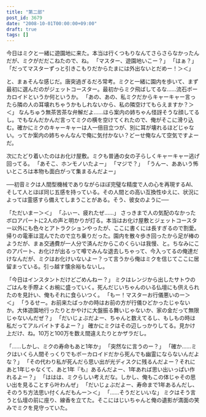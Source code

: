 ```yaml
---
title: "第二部"
post_id: 3679
date: "2008-10-01T00:00:00+09:00"
draft: true
tags: []
---
```



今日はミクと一緒に遊園地に来た。本当は行くつもりなんてさらさらなかったんだが、ミクがだだこねたので、ね。
「マスター、遊園地いこー？」
「はぁ？」
「だってマスターずっと引きこもりだからたまには外出ないとだめー！＞＜」

と、まぁそんな感じだ。唐突過ぎるだろ常考。ミクと一緒に園内を歩いて、まず最初に選んだのがジェットコースター。最初からミク飛ばしてるな……流石ボーカロイドというか何というか。
「あの、あの、私ミクだからキャーキャー言ったら隣の人の耳壊れちゃうかもしれないから、私の隣空けてもらえますか？＞＜」
なんちゅう無茶苦茶な弁解だよ……ほら案内の姉ちゃん怪訝そうな顔してるし。でもなんだかんだ言ってミクの横を空けてくれたので、俺がそこに滑り込む。確かにミクのキャーキャーは人一倍目立つが、別に耳が壊れるほどじゃない。ってか案内の姉ちゃんなんで俺に気付かない？どーせ俺なんて空気ですよーだ。

次にたどり着いたのはお化け屋敷。ミクも普通の女の子らしくキャーキャー逃げ回ってる。
「あそこ、ホンモノいたよー」
「マジで？」
「うんー、ああいう怖いところは本物も面白がって集まるんだよー」

──初音ミクは人間型機械でありながらほぼ完璧な精度で人の心を再現するAI、そして人とほぼ同じ五感を持っている。その人間との高い互換性ゆえに、状況によっては霊感すら備えてしまうことがある。そう、彼女のように──

「ただいまー＞＜」
「ふぃー、疲れたぜ……」
さっきまで人の気配のなかったボロアパートに2人の声と明かりが灯る。本当はお化け屋敷とジェットコースター以外にも色々とアトラクションやったが、ここに書くには長すぎるので割愛。帰りの電車は混んでたので立ち乗りだった。園内を散々歩き回ったから足が棒のようだが、まぁ交通費が一人分で済んだからこのくらいは我慢、と。ちなみにこのアパート、お化けが出るって噂でみんな退去しちゃって、今入ってるの俺達だけなんだが、ミクはお化けいないよー？って言うから俺はミクを信じてここに居留まっている。引っ越す懐余裕もないし。

「今日はインスタントだけどごめんねー？」
ミクはレンジから出したサトウのごはんを手際よくお椀に盛っていく。死んだじいちゃんのいる仏壇にも供えられたのを見計い、俺もそれに食らいつく。
「もー！マスターお行儀悪いのー＞＜」
「うるせー。お前来たばっかの時はお前の方が行儀ひどかったじゃないか。大体遊園地行ったりとかやけに大盤振る舞いじゃないか、家の金だって無限じゃないんだぜ？」
「だいじょぶだよー、ちゃんと数えてるし、もしもの時は私だってアルバイトするよー？」
確かにミクはその辺しっかりしてる。見かけ上だけ、ね。10万と100万を数え間違えたりとかザラだし。

「……しかし、ミクの寿命もあと1年か」
「突然なに言うのー？」
「確か……ミクはいくら人間そっくりでもボーカロイドだから死んでも幽霊にならないんだよな？」
「その代わり私が死んだら思い出が光ディスクに残るんだよー？それにあと1年じゃなくて、あと1年『も』あるんだよー、1年あれば思い出いっぱい作れるよー？」
「ははは、ミクらしい考えだな。しかし、俺もこの体じゃその思い出を見ることすら叶わんぜ」
「だいじょぶだよー、寿命まで1年あるんだし、そのうち方法思い付くんだもんー＞＜」
「……そうだといいな」
ミクはそう言うと仏壇の前に座り、線香を立てた。そこにはじいちゃんと俺の遺影が満面の笑みでミクを見守っていた。
